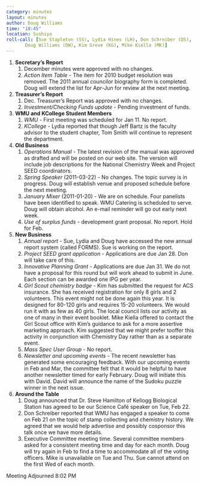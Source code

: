```yaml
---
category: minutes
layout: minutes
author: Doug Williams
time: "18:45"
location: Sushiya
roll-call: [Sue Stapleton (SS), Lydia Hines (LH), Don Schreiber (DS),
	   Doug Williams (DW), Kim Greve (KG), Mike Kiella (MK)]
---
```


1. **Secretary’s Report**
   1. December minutes were approved with no changes.
   2. *Action Item Table* - The item for 2010 budget resolution was removed. The 2011 annual councilor biography form is completed. Doug will extend the list for Apr-Jun for review at the next meeting.
2. **Treasurer’s Report**
   1. Dec. Treasurer’s Report was approved with no changes.
   2. *Investment/Checking Funds update* - Pending investment of funds.
3. **WMU and KCollege Student Members**
   1. *WMU* - First meeting was scheduled for Jan 11. No report.
   2. *KCollege* - Lydia reported that though Jeff Bartz is the faculty advisor to the student chapter, Tom Smith will continue to represent the department.
4. **Old Business**
   1. *Operations Manual* - The latest revision of the manual was approved as drafted and will be posted on our web site. The version will include job descriptions for the National Chemistry Week and Project SEED coordinators.
   2. *Spring Speaker* (2011-03-22) - No changes. The topic survey is in progress. Doug will establish venue and proposed schedule before the next meeting.
   3. *January Mixer* (2011-01-20) - We are on schedule. Four panelists have been identified to speak. WMU Catering is scheduled to serve. Doug will obtain alcohol. An e-mail reminder will go out early next week.
   4. *Use of surplus funds* - development grant proposal. No report. Hold for Feb.
5. **New Business**
   1. *Annual report* - Sue, Lydia and Doug have accessed the new annual report system (called FORMS). Sue is working on the report.
   2. *Project SEED grant application* - Applications are due Jan 28. Don will take care of this.
   3. *Innovative Planning Grant* - Applications are due Jan 31. We do not have a proposal for this round but will work ahead to submit in June. Each section can be awarded one IPG per year.
   4. *Girl Scout chemistry badge* - Kim has submitted the request for ACS insurance. She has received registration for only 8 girls and 2 volunteers. This event might not be done again this year. It is designed for 80-120 girls and requires 15-20 volunteers. We would run it with as few as 40 girls. The local council lists our activity as one of many in their event booklet. Mike Kiella offered to contact the Girl Scout office with Kim’s guidance to ask for a more assertive marketing approach. Kim suggested that we might prefer tooffer this activity in conjunction with Chemistry Day rather than as a separate event.
   5. *Mass Spec User Group* - No report.
   6. *Newsletter and upcoming events* - The recent newsletter has generated some encouraging feedback. With our upcoming events in Feb and Mar, the committee felt that it would be helpful to have another newsletter timed for early February. Doug will initiate this with David. David will announce the name of the Sudoku puzzle winner in the next issue.
6. **Around the Table**
   1. Doug announced that Dr. Steve Hamilton of Kellogg Biological Station has agreed to be our Science Café speaker on Tue, Feb 22.
   2. Don Schreiber reported that WMU has engaged a speaker to come on Feb 21 on the topic of stamp collecting and chemistry history. We agreed that we would help advertise and possibly cosponsor this talk once we have more details.
   3. Executive Committee meeting time. Several committee members asked for a consistent meeting time and day for each month. Doug will try again in Feb to find a time to accommodate all of the voting officers. Mike is unavailable on Tue and Thu. Sue cannot attend on the first Wed of each month.

Meeting Adjourned 8:02 PM
